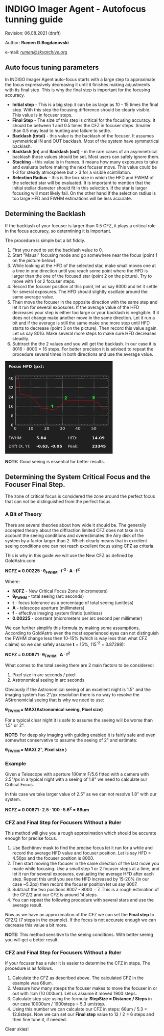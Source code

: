 # INDIGO Imager Agent - Autofocus tunning guide

Revision: 06.08.2021 (draft)

Author: **Rumen G.Bogdanovski**

e-mail: *rumen@skyarchive.org*

## Auto focus tuning parameters
In INDIGO Imager Agent auto-focus starts with a large step to approximate the focus expressively decreasing it until it finishes making adjustments with its final step. This is why the final step is important for the focusing accuracy.
- **Initial step** - This is a big step it can be as large as 10 - 15 times the final step. With this step the focusing difference should be clearly visible. This value is in focuser steps.
- **Final Step** - The size of this step is critical for the focusing accuracy. It should be between 1 and 0.5 times the CFZ in focuser steps. Smaller than 0.5 may lead to hunting and failure to settle.
- **Backlash (total)** - this value is the backlash of the focuser. It assumes symmetrical IN and OUT backlash. Most of the system have symmetrical backlash.
- **Backlash (in)** and **Backlash (out)** - in the rare cases of an asymmetrical backlash those values should be set. Most users can safely ignore them.
- **Stacking** - this value is in frames. It means how many exposures to take and evaluate before making the next focuser move. This value could be 1-3 for steady atmosphere but > 3 for a visible scintillation.
- **Selection Radius** - this is the box size in which the HFD and FWHM of the selected star will be evaluated. It is important to mention that the initial stellar diameter should fit in this selection. If the star is larger focusing will most likely fail. On the other hand if the selection radius is too large HFD and FWHM estimations will be less accurate.

## Determining the Backlash
If the backlash of your focuser is larger than 0.5 CFZ, it plays a critical role in the focus accuracy, so determining it is important.

The procedure is simple but a bit fiddly.
1. First you need to set the backlash value to 0.
2. Start "Maual" focusing mode and go somewhere near the focus (point 1 on the picture below).
3. While looking at the HFD of the selected star, make small moves one at a time in one direction until you reach some point where the HFD is larger than the one of the focused star (point 2 on the picture). Try to move with 1 or 2 focuser steps.
4. Record the focuser position at this point, let us say 8000 and let it settle for several exposures. The HFD should slightly oscillate around the same average value.
5. Then move the focuser in the opposite direction with the same step and let it run for several exposures. If the average value of the HFD decreases your step is either too large or your backlash is negligible. If it does not change make another move in the same direction. Let it run a bit and if the average is still the same make one more step until HFD starts to decrease (point 3 on the picture). Then record this value again. Let us say 8016. Make several more steps to make sure HFD decreases steadily.
6. Subtract the the 2 values and you will get the backlash. In our case it is 8016 - 8000 = 16 steps. For better precision it is advised to repeat the procedure several times in both directions and use the average value.

![](IMAGING_AF_TUNING/backlash1.png)

**NOTE:** Good seeing is essential for better results.

## Determining the System Critical Focus and the Focuser Final Step.

The zone of critical focus is considered the zone around the perfect focus that can not be distinguished from the perfect focus.

### A Bit of Theory
There are several theories about how wide it should be. The generally accepted theory about the diffraction limited CFZ does not
take in to account the seeing conditions and overestimates the Airy disk of the system by a factor larger than 2. Which clearly
means that in excellent seeing conditions one can not reach excellent focus using CFZ as criteria.

This is why in this guide we will use the New CFZ as defined by GoldAstro.com.

 **NCFZ = 0.00225 <sup>.</sup> &theta;<sub>FWHM</sub> <sup>.</sup> t<sup>-2</sup> <sup>.</sup> A <sup>.</sup> f<sup>2</sup>**

Where:
- **NCFZ** - New Critical Focus Zone (micrometers)
- **&theta;<sub>FWHM</sub>** - total seeing (arc seconds)
- **t** - focus tolerance as a percentage of total seeing (unitless)
- **A** - telescope aperture (millimeters)
- **f** - effective imaging system f/ratio (unitless)
- **0.00225** - constant (micrometers per arc second per millimeter)

We can further simplify this formula by making some assumptions, According to GoldAstro even the most experienced eyes can not distinguish the FWHM change less then 10-15% (which is way less than what CFZ claims) so we can safely assume **t** = 15%, (15<sup>-2</sup> = 3.87298):

**NCFZ = 0.00871 <sup>.</sup> &theta;<sub>FWHM</sub> <sup>.</sup> A <sup>.</sup> f<sup>2</sup>**

What comes to the total seeing there are 2 main factors to be considered:
1. Pixel size in arc seconds / pixel
2. Astronomical seeing in arc seconds

Obviously if the Astronomical seeing of an excellent night is 1.5" and the imaging system has 2"/px resolution there is no way to resolve the AStronomiclal seeing that is why we need to use:

**&theta;<sub>FWHM</sub> = MAX(Astronomical seeing, Pixel size)**

For a typical clear night it is safe to assume the seeing will be worse than 1.5" or 2".

**NOTE:** For deep sky imaging with guiding enabled it is fairly safe and even somewhat conservative to assume the seeing of 2" and estimate:

**&theta;<sub>FWHM</sub> = MAX( 2", Pixel size )**

### Example
Given a Telescope with aperture 100mm F/5.6 fitted with a camera with 2.5"/px in a typical night with a seeing of 1.8" we need to calculate our Critical Focus.

In this case we take larger value of 2.5" as we can not resolve 1.8" with our system.

**NCFZ = 0.00871 <sup>.</sup> 2.5 <sup>.</sup> 100 <sup>.</sup> 5.6<sup>2</sup> = 68um**

### CFZ and Final Step for Focusers Without a Ruler
This method will give you a rough approximation which should be accurate enough for precise focus.
1. Use Bachtinov mask to find the precise focus let it run for a while and record the average HFD value and focuser position. Let is say HFD = 4.50px and the focuser position is 8000.
2. Then start moving the focuser in the same direction of the last move you made while focusing. Use a small step 1 or 2 focuser steps at a time, and let it run for several exposures, evaluating the average HFD after each step. Repeat this until you see the HFD increased by 15-20% (in our case ~5.2px) then record the focuser position let us say 8007.
3. Subtract the two positions 8007 - 8000 = 7. This is a rough estimation of the CFZ/2 and our CFZ is around 14 steps.
4. You can repeat the following procedure with several stars and use the average result.

Now as we have an approximation of the CFZ we can set the **Final step** to CFZ/2 (7 steps in the example). If the focus is not accurate enough we can decrease this value a bit more.

**NOTE:** This method sensitive to the seeing conditions. With better seeing you will get a better result.

### CFZ and Final Step for Focusers Without a Ruler
If your focuser has a ruler it is easier to determine the CFZ in steps.
The procedure is as follows.
1. Calculate the CFZ as described above. The calculated CFZ in the example was 68um.
2. Measure how many steeps the focuser makes to move the focuser in or out with 1cm (10 000um). Let us assume it moved 1900 steps.
3. Calculate step size using the formula: **StepSize = Distance / Steps**
in our case 10000um / 1900steps = 5.3 um/step.
4. Using this number we can calculate our CFZ in steps: 68um / 5.3 = 12.8steps. Now we can set our **Final step** value to 12 / 2 = 6 steps and then fine tune it, if needed.

Clear skies!  
